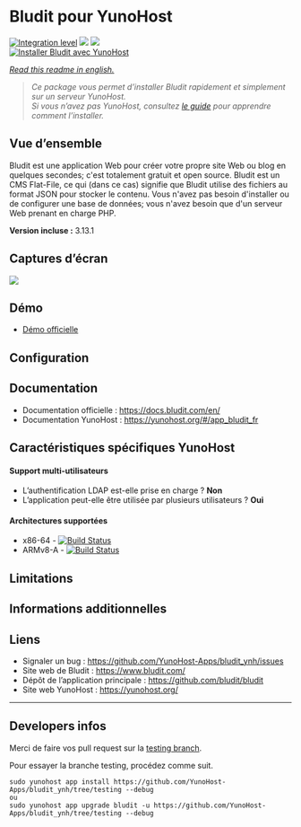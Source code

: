 # Bludit pour YunoHost

[![Integration level](https://dash.yunohost.org/integration/bludit.svg)](https://dash.yunohost.org/appci/app/bludit) ![](https://ci-apps.yunohost.org/ci/badges/bludit.status.svg) ![](https://ci-apps.yunohost.org/ci/badges/bludit.maintain.svg)  
[![Installer Bludit avec YunoHost](https://install-app.yunohost.org/install-with-yunohost.svg)](https://install-app.yunohost.org/?app=bludit)

*[Read this readme in english.](./README.md)* 

> *Ce package vous permet d’installer Bludit rapidement et simplement sur un serveur YunoHost.  
Si vous n’avez pas YunoHost, consultez [le guide](https://yunohost.org/#/install) pour apprendre comment l’installer.*

## Vue d’ensemble

Bludit est une application Web pour créer votre propre site Web ou blog en quelques secondes; c'est totalement gratuit et open source. Bludit est un CMS Flat-File, ce qui (dans ce cas) signifie que Bludit utilise des fichiers au format JSON pour stocker le contenu. Vous n'avez pas besoin d'installer ou de configurer une base de données; vous n'avez besoin que d'un serveur Web prenant en charge PHP.

**Version incluse :** 3.13.1

## Captures d’écran

![](https://www.bludit.com/img/bludit_1_en.png?version=3.9.1)

## Démo

* [Démo officielle](https://demo.bludit.com/)

## Configuration

## Documentation

* Documentation officielle : https://docs.bludit.com/en/
* Documentation YunoHost : https://yunohost.org/#/app_bludit_fr

## Caractéristiques spécifiques YunoHost

#### Support multi-utilisateurs

* L’authentification LDAP est-elle prise en charge ? **Non**
* L’application peut-elle être utilisée par plusieurs utilisateurs ? **Oui**

#### Architectures supportées

* x86-64 - [![Build Status](https://ci-apps.yunohost.org/ci/logs/bludit%20%28Apps%29.svg)](https://ci-apps.yunohost.org/ci/apps/bludit/)
* ARMv8-A - [![Build Status](https://ci-apps-arm.yunohost.org/ci/logs/bludit%20%28Apps%29.svg)](https://ci-apps-arm.yunohost.org/ci/apps/bludit/)

## Limitations

## Informations additionnelles

## Liens

* Signaler un bug : https://github.com/YunoHost-Apps/bludit_ynh/issues
* Site web de Bludit : https://www.bludit.com/
* Dépôt de l’application principale : https://github.com/bludit/bludit
* Site web YunoHost : https://yunohost.org/

---

## Developers infos

Merci de faire vos pull request sur la [testing branch](https://github.com/YunoHost-Apps/bludit_ynh/tree/testing).

Pour essayer la branche testing, procédez comme suit.
```
sudo yunohost app install https://github.com/YunoHost-Apps/bludit_ynh/tree/testing --debug
ou
sudo yunohost app upgrade bludit -u https://github.com/YunoHost-Apps/bludit_ynh/tree/testing --debug
```
